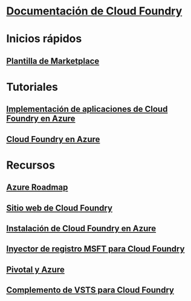 # [Documentación de Cloud Foundry](index.md)
# Inicios rápidos
## [Plantilla de Marketplace](https://azuremarketplace.microsoft.com/marketplace/apps/pivotal.pivotal-cloud-foundry)
# Tutoriales
## [Implementación de aplicaciones de Cloud Foundry en Azure](/azure/virtual-machines/linux/cloudfoundry-deploy-your-first-app)
## [Cloud Foundry en Azure](/azure/virtual-machines/linux/cloudfoundry-get-started)
# Recursos
## [Azure Roadmap](https://azure.microsoft.com/roadmap/)
## [Sitio web de Cloud Foundry](https://docs.cloudfoundry.org/)
## [Instalación de Cloud Foundry en Azure](https://docs.pivotal.io/pivotalcf/1-11/customizing/pcf_azure.html)
## [Inyector de registro MSFT para Cloud Foundry](https://github.com/Azure/oms-log-analytics-firehose-nozzle)
## [Pivotal y Azure](https://pivotal.io/partners/microsoft)
## [Complemento de VSTS para Cloud Foundry](https://github.com/Microsoft/vsts-cloudfoundry)
